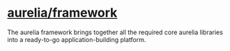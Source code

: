 # [aurelia/framework](https://github.com/aurelia/framework)

The aurelia framework brings together all the required core aurelia libraries into a ready-to-go application-building platform.
